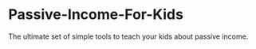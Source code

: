 # Passive-Income-For-Kids
The ultimate set of simple tools to teach your kids about passive income. 
